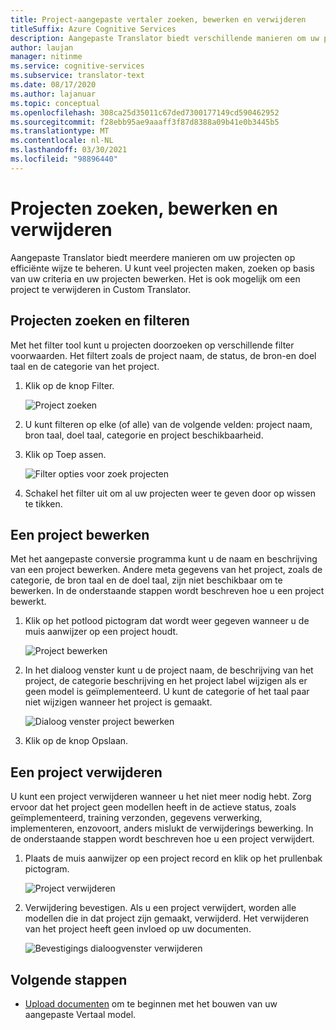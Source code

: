 ```yaml
---
title: Project-aangepaste vertaler zoeken, bewerken en verwijderen
titleSuffix: Azure Cognitive Services
description: Aangepaste Translator biedt verschillende manieren om uw projecten op efficiënte wijze te beheren. U kunt meerdere projecten maken, zoeken op basis van uw criteria, uw projecten bewerken. Het is ook mogelijk om een project te verwijderen in Custom Translator.
author: laujan
manager: nitinme
ms.service: cognitive-services
ms.subservice: translator-text
ms.date: 08/17/2020
ms.author: lajanuar
ms.topic: conceptual
ms.openlocfilehash: 308ca25d35011c67ded7300177149cd590462952
ms.sourcegitcommit: f28ebb95ae9aaaff3f87d8388a09b41e0b3445b5
ms.translationtype: MT
ms.contentlocale: nl-NL
ms.lasthandoff: 03/30/2021
ms.locfileid: "98896440"
---
```

# <a name="search-edit-and-delete-projects"></a>Projecten zoeken, bewerken en verwijderen

Aangepaste Translator biedt meerdere manieren om uw projecten op efficiënte wijze te beheren. U kunt veel projecten maken, zoeken op basis van uw criteria en uw projecten bewerken. Het is ook mogelijk om een project te verwijderen in Custom Translator.  

## <a name="search-and-filter-projects"></a>Projecten zoeken en filteren

Met het filter tool kunt u projecten doorzoeken op verschillende filter voorwaarden. Het filtert zoals de project naam, de status, de bron-en doel taal en de categorie van het project.

1. Klik op de knop Filter.

    ![Project zoeken](media/how-to/how-to-search-project.png)

2. U kunt filteren op elke (of alle) van de volgende velden: project naam, bron taal, doel taal, categorie en project beschikbaarheid.

3. Klik op Toep assen.

    ![Filter opties voor zoek projecten](media/how-to/how-to-search-project-filters.png)

4. Schakel het filter uit om al uw projecten weer te geven door op wissen te tikken.

## <a name="edit-a-project"></a>Een project bewerken

Met het aangepaste conversie programma kunt u de naam en beschrijving van een project bewerken. Andere meta gegevens van het project, zoals de categorie, de bron taal en de doel taal, zijn niet beschikbaar om te bewerken. In de onderstaande stappen wordt beschreven hoe u een project bewerkt.

1. Klik op het potlood pictogram dat wordt weer gegeven wanneer u de muis aanwijzer op een project houdt.

    ![Project bewerken](media/how-to/how-to-edit-project.png)

2. In het dialoog venster kunt u de project naam, de beschrijving van het project, de categorie beschrijving en het project label wijzigen als er geen model is geïmplementeerd. U kunt de categorie of het taal paar niet wijzigen wanneer het project is gemaakt.

    ![Dialoog venster project bewerken](media/how-to/how-to-edit-project-dialog.png)

3. Klik op de knop Opslaan.

## <a name="delete-a-project"></a>Een project verwijderen

U kunt een project verwijderen wanneer u het niet meer nodig hebt. Zorg ervoor dat het project geen modellen heeft in de actieve status, zoals geïmplementeerd, training verzonden, gegevens verwerking, implementeren, enzovoort, anders mislukt de verwijderings bewerking. In de onderstaande stappen wordt beschreven hoe u een project verwijdert.

1. Plaats de muis aanwijzer op een project record en klik op het prullenbak pictogram.

   ![Project verwijderen](media/how-to/how-to-delete-project.png)

2. Verwijdering bevestigen. Als u een project verwijdert, worden alle modellen die in dat project zijn gemaakt, verwijderd. Het verwijderen van het project heeft geen invloed op uw documenten.

   ![Bevestigings dialoogvenster verwijderen](media/how-to/how-to-delete-project-confirm.png)

## <a name="next-steps"></a>Volgende stappen

- [Upload documenten](how-to-upload-document.md) om te beginnen met het bouwen van uw aangepaste Vertaal model.
